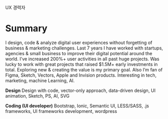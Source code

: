 UX 경력자 

# Summary

I design, code & analyze digital user experiences without forgetting of business & marketing challenges. Last 7 years I have worked with startups, agencies & small business to improve their digital potential around the world. I’ve increased 200%+ user activities in all past huge projects. Was lucky to work with great projects that raised $1.5M+ early investments in total. Exploring new & creating the value is my primary goal. Also I’m fan of Figma, Sketch, Vectors, Apple and Invision products. Interesting in tech, marketing, machine Learning, AI.

**Design**
Design with code, vector-only approach,
data-driven design, UI animation,
Sketch, PS, AI, SVG

**Coding (UI developer)**
Bootstrap, Ionic, Semantic UI, LESS/SASS,
.js frameworks, UI frameworks development, wordpress